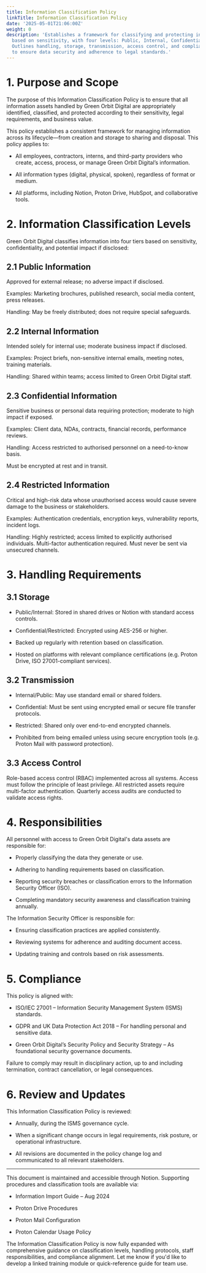 ```yaml
---
title: Information Classification Policy
linkTitle: Information Classification Policy
date: '2025-05-01T21:06:00Z'
weight: 0
description: 'Establishes a framework for classifying and protecting information assets
  based on sensitivity, with four levels: Public, Internal, Confidential, and Restricted.
  Outlines handling, storage, transmission, access control, and compliance responsibilities
  to ensure data security and adherence to legal standards.'
---
```



<!-- Unsupported block type: table_of_contents -->

<!-- Unsupported block type: divider -->

# 1. Purpose and Scope

The purpose of this Information Classification Policy is to ensure that all information assets handled by Green Orbit Digital are appropriately identified, classified, and protected according to their sensitivity, legal requirements, and business value. 

This policy establishes a consistent framework for managing information across its lifecycle—from creation and storage to sharing and disposal.
This policy applies to:

- All employees, contractors, interns, and third-party providers who create, access, process, or manage Green Orbit Digital’s information.

- All information types (digital, physical, spoken), regardless of format or medium.

- All platforms, including Notion, Proton Drive, HubSpot, and collaborative tools.

# 2. Information Classification Levels

Green Orbit Digital classifies information into four tiers based on sensitivity, confidentiality, and potential impact if disclosed:

## 2.1 Public Information

Approved for external release; no adverse impact if disclosed.

Examples: Marketing brochures, published research, social media content, press releases.

Handling: May be freely distributed; does not require special safeguards.

## 2.2 Internal Information

Intended solely for internal use; moderate business impact if disclosed.

Examples: Project briefs, non-sensitive internal emails, meeting notes, training materials.

Handling: Shared within teams; access limited to Green Orbit Digital staff.


## 2.3 Confidential Information

Sensitive business or personal data requiring protection; moderate to high impact if exposed.

Examples: Client data, NDAs, contracts, financial records, performance reviews.

Handling: Access restricted to authorised personnel on a need-to-know basis.

Must be encrypted at rest and in transit.

## 2.4 Restricted Information

Critical and high-risk data whose unauthorised access would cause severe damage to the business or stakeholders.

Examples: Authentication credentials, encryption keys, vulnerability reports, incident logs.

Handling: Highly restricted; access limited to explicitly authorised individuals. Multi-factor authentication required. Must never be sent via unsecured channels.

<!-- Unsupported block type: divider -->

# 3. Handling Requirements

## 3.1 Storage

- Public/Internal: Stored in shared drives or Notion with standard access controls.

- Confidential/Restricted: Encrypted using AES-256 or higher.

- Backed up regularly with retention based on classification.

- Hosted on platforms with relevant compliance certifications (e.g. Proton Drive, ISO 27001-compliant services).

## 3.2 Transmission

- Internal/Public: May use standard email or shared folders.

- Confidential: Must be sent using encrypted email or secure file transfer protocols.

- Restricted: Shared only over end-to-end encrypted channels.

- Prohibited from being emailed unless using secure encryption tools (e.g. Proton Mail with password protection).

## 3.3 Access Control

Role-based access control (RBAC) implemented across all systems.
Access must follow the principle of least privilege.
All restricted assets require multi-factor authentication.
Quarterly access audits are conducted to validate access rights.

<!-- Unsupported block type: divider -->

# 4. Responsibilities

All personnel with access to Green Orbit Digital's data assets are responsible for:

- Properly classifying the data they generate or use.

- Adhering to handling requirements based on classification.

- Reporting security breaches or classification errors to the Information Security Officer (ISO).

- Completing mandatory security awareness and classification training annually.

The Information Security Officer is responsible for:

- Ensuring classification practices are applied consistently.

- Reviewing systems for adherence and auditing document access.

- Updating training and controls based on risk assessments.

<!-- Unsupported block type: divider -->

# 5. Compliance

This policy is aligned with:

- ISO/IEC 27001 – Information Security Management System (ISMS) standards.

- GDPR and UK Data Protection Act 2018 – For handling personal and sensitive data.

- Green Orbit Digital’s Security Policy and Security Strategy – As foundational security governance documents.

Failure to comply may result in disciplinary action, up to and including termination, contract cancellation, or legal consequences.

<!-- Unsupported block type: divider -->

# 6. Review and Updates

This Information Classification Policy is reviewed:

- Annually, during the ISMS governance cycle.

- When a significant change occurs in legal requirements, risk posture, or operational infrastructure.

- All revisions are documented in the policy change log and communicated to all relevant stakeholders.

---

This document is maintained and accessible through Notion. Supporting procedures and classification tools are available via:

- Information Import Guide – Aug 2024

- Proton Drive Procedures

- Proton Mail Configuration

- Proton Calendar Usage Policy

The Information Classification Policy is now fully expanded with comprehensive guidance on classification levels, handling protocols, staff responsibilities, and compliance alignment. Let me know if you'd like to develop a linked training module or quick-reference guide for team use.

